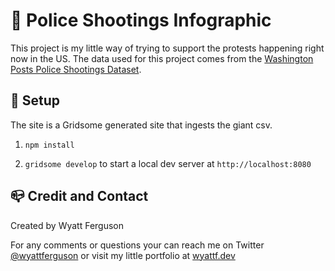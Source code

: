 # :rotating_light: Police Shootings Infographic

This project is my little way of trying to support the protests happening right now in the US. The data used for this project comes from the [Washington Posts Police Shootings Dataset](https://github.com/washingtonpost/data-police-shootings).

## :rocket: Setup

The site is a Gridsome generated site that ingests the giant csv.

1. `npm install`

2. `gridsome develop` to start a local dev server at `http://localhost:8080`


## :mailbox_closed: Credit and Contact

Created by Wyatt Ferguson 

For any comments or questions your can reach me on Twitter [@wyattferguson](https://twitter.com/wyattferguson) or visit my little portfolio at [wyattf.dev](https://wyattf.dev)

